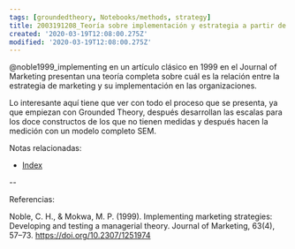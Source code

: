 ```yaml
---
tags: [groundedtheory, Notebooks/methods, strategy]
title: 2003191208_Teoría sobre implementación y estrategia a partir de grounded theory
created: '2020-03-19T12:08:00.275Z'
modified: '2020-03-19T12:08:00.275Z'
---
```


@noble1999_implementing en un artículo clásico en 1999 en el Journal of Marketing presentan una teoría completa sobre cuál es la relación entre la estrategia de marketing y su implementación en las organizaciones.

Lo interesante aquí tiene que ver con todo el proceso que se presenta, ya que empiezan con Grounded Theory, después desarrollan las escalas para los doce constructos de los que no tienen medidas y después hacen la medición con un modelo completo SEM.


Notas relacionadas:


- [Index](_2003101705_index.md)


--

Referencias:

Noble, C. H., & Mokwa, M. P. (1999). Implementing marketing strategies: Developing and testing a managerial theory. Journal of Marketing, 63(4), 57–73. https://doi.org/10.2307/1251974


